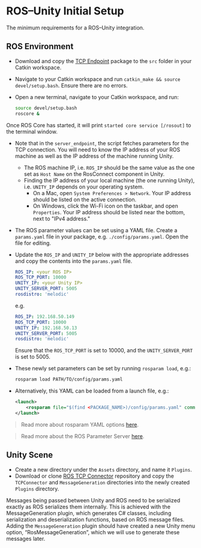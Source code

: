 # ROS–Unity Initial Setup

The minimum requirements for a ROS–Unity integration.

## ROS Environment

- Download and copy the [TCP Endpoint](https://github.com/Unity-Technologies/ROS-TCP-Endpoint) package to the `src` folder in your Catkin workspace.

- Navigate to your Catkin workspace and run `catkin_make && source devel/setup.bash`. Ensure there are no errors.

- Open a new terminal, navigate to your Catkin workspace, and run:
   
   ```bash
   source devel/setup.bash
   roscore &
   ```

Once ROS Core has started, it will print `started core service [/rosout]` to the terminal window.

- Note that in the `server_endpoint`, the script fetches parameters for the TCP connection. You will need to know the IP address of your ROS machine as well as the IP address of the machine running Unity. 
   - The ROS machine IP, i.e. `ROS_IP` should be the same value as the one set as `Host Name` on the RosConnect component in Unity.
   - Finding the IP address of your local machine (the one running Unity), i.e. `UNITY_IP` depends on your operating system. 
     - On a Mac, open `System Preferences > Network`. Your IP address should be listed on the active connection.
     - On Windows, click the Wi-Fi icon on the taskbar, and open `Properties`. Your IP address should be listed near the bottom, next to "IPv4 address."

- The ROS parameter values can be set using a YAML file. Create a `params.yaml` file in your package, e.g. `./config/params.yaml`. Open the file for editing. 

- Update the `ROS_IP` and `UNITY_IP` below with the appropriate addresses and copy the contents into the `params.yaml` file.

    ```yaml
    ROS_IP: <your ROS IP>
    ROS_TCP_PORT: 10000
    UNITY_IP: <your Unity IP>
    UNITY_SERVER_PORT: 5005
    rosdistro: 'melodic'
    ```
    
    e.g.

    ```yaml
    ROS_IP: 192.168.50.149
    ROS_TCP_PORT: 10000
    UNITY_IP: 192.168.50.13
    UNITY_SERVER_PORT: 5005
    rosdistro: 'melodic'
    ```

    Ensure that the `ROS_TCP_PORT` is set to 10000, and the `UNITY_SERVER_PORT` is set to 5005.

- These newly set parameters can be set by running `rosparam load`, e.g.:

    ```bash
    rosparam load PATH/TO/config/params.yaml
    ```
- Alternatively, this YAML can be loaded from a launch file, e.g.:

    ```xml
    <launch>
        <rosparam file="$(find <PACKAGE_NAME>)/config/params.yaml" command="load"/>
    </launch>
    ```
> Read more about rosparam YAML options [here](http://wiki.ros.org/rosparam).

> Read more about the ROS Parameter Server [here](http://wiki.ros.org/Parameter%20Server).

## Unity Scene
- Create a new directory under the `Assets` directory, and name it `Plugins`.
- Download or clone [ROS TCP Connector](https://github.com/Unity-Technologies/ROS-TCP-Connector) repository and copy the `TCPConnector` and `MessageGeneration` directories into the newly created `Plugins` directory.

Messages being passed between Unity and ROS need to be serialized exactly as ROS serializes them internally. This is achieved with the MessageGeneration plugin, which generates C# classes, including serialization and deserialization functions, based on ROS message files. Adding the `MessageGeneration` plugin should have created a new Unity menu option, “RosMessageGeneration”, which we will use to generate these messages later.